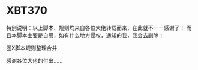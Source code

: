 # XBT370
特别说明：以上脚本、规则均来自各位大佬转载而来，在此就不一一感谢了！
而且本脚本主要是自用，如有什么地方侵权，通知的我，我会去删除！

圈X脚本规则整理合并

感谢各位大佬的付出……
